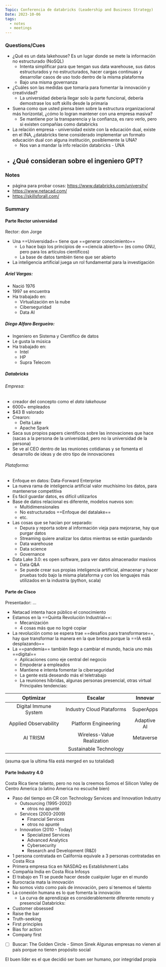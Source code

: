 ```yaml
---
Topic: Conferencia de databricks (Leadership and Business Strategy)
Date: 2023-10-06
tags:
  - notes
  - meetings
---
```

### Questions/Cues
- ¿Qué es un data lakehouse? Es un lugar donde se mete la información no estructurado (NoSQL)
	- Intenta simplificar para que tengan sus data warehouse, sus datos estructurados y no estructurados, hacer cargas continuas y desarrollar casos de uso todo dentro de la misma plataforma
	- Bajo una misma governanza
- ¿Cuáles son las medidas que tomaría para fomentar la innovación y creatividad?
	- La universidad debería llegar solo la parte funcional, debería demostrase los soft skills desde la primaria
- Suena como que usted piensa bien sobre la estructura organizacional más horizontal, ¿cómo lo logran mantener con una empresa masiva?
	- Se mantiene por la transparencia y la confianza, es raro verlo, pero si existen compañías como databricks
- La relación empresa - universidad existe con la educación dual, existe en el INA, ¿databricks tiene considerado implementar un formato educación dual con alguna institución, posiblemente la UNA?
	- Nos van a mandar la info relación databricks - UNA
- ¿Qué consideran sobre el ingeniero GPT?
	- 

### Notes
- página para probar cosas: https://www.databricks.com/university/
- https://www.netacad.com/
- https://skillsforall.com/
### Summary
#### Parte Rector universidad
Rector: don Jorge
- Una ==Universidad== tiene que ==generar conocimiento==
	- Lo hace bajo los principios de ==ciencia abierto== (es como GNU, pero para los artículos científicos)
	- La base de datos también tiene que ser abierto
- La inteligencia artificial juega un rol fundamental para la investigación


##### Ariel Vargas:
- Nació 1976
- 1997 se encuentra
- Ha trabajado en:
	- Virtualización en la nube
	- Ciberseguridad
	- Data AI
##### Diego Alfaro Bergueiro:
- Ingeniero en Sistema y Científico de datos
- Le gusta la música
- Ha trabajado en:
	- Intel
	- HP
	- Supra Telecom
##### Databricks
###### Empresa:
- creador del concepto como el _data lakehouse_
- 6000+ empleados
- $43 B valorado
- Crearon:
	- Delta Lake
	- Apache Spark
- Saca sus propios papers científicos sobre las innovaciones que hace (sacas a la persona de la universidad, pero no la universidad de la persona)
- Se ve al CEO dentro de las reuniones cotidianas y se fomenta el desarrollo de ideas y de otro tipo de innovaciones
###### Plataforma:
- Enfoque en datos: Data-Forward Enterprise
- La nueva rama de inteligencia artificial valor muchísimo los datos, para mantenerse competitiva
- Es fácil guardar datos, es difícil utilizarlos
- Base de datos relacional es diferente, modelos nuevos son:
	- Multidimensionales
	- No estructurados ==Enfoque del datalake==
	- etc.
- Las cosas que se hacían por separado:
	- Depura y reporta sobre al información vieja para mejorarse, hay que purgar datos
	- Streaming quiere analizar los datos mientras se están guardando
	- Data warehouse
	- Data science
	- Governance
- Data Lake 3.0: es open software, para ver datos almacenador masivos
	- Data Q&A
	- Se puede crear sus propias inteligencia artificial, almacenar y hacer pruebas todo bajo la misma plataforma y con los lenguajes más utilizados en la industria (python, scala)
#### Parte de Cisco
Presentador: ...
- Netacad intenta hace público el conocimiento
- Estamos en la ==Quinta Revolución Industrial==:
	- Mecanización
	- 4 cosas más que no logré copiar
- La revolución como se espera trae ==desafíos para transformarse==, hay que transformar la manera en la que bretea porque la ==IA está desplazando==
- La ==pandemia== también llego a cambiar el mundo, hacia uno más ==digital==
	- Aplicaciones como eje central del negocio
	- Empoderar a empleados
	- Mantiene e intenta fomentar la ciberseguridad
	- La gente está deseando más el teletrabajo
	- La reuniones híbridas, algunas personas presencial, otras virtual
Principales tendencias:


|       Optimizar        |          Escalar           |   Innovar   |
|:----------------------:|:--------------------------:|:-----------:|
| Digital Immune System  | Industry Cloud Plataforms  |  SuperApps  |
| Applied Observability  |    Platform Engineering    | Adaptive AI |
|        AI TRISM        | Wireless-Value Realization |  Metaverse  |
|  |              Sustainable Technology              |             |

(asuma que la ultima fila está merged en su totalidad)

#### Parte Industry 4.0
Costa Rica tiene talento, pero no nos la creemos
Somos el Silicon Valley de Centro America (o latino America no escuché bien)

- Paso del tiempo en CR con Technology Services and Innovation Industry
	- Outsourcing (1995-2002)
		- otros no apunté
	- Services (2003-2009)
		- Financial Services 
		- otros no apunté
	- Innovation (2010 - Today)
		- Specialized Services
		- Advanced Analytics
		- Cybersecurity
		- Research and Development (R&D)
- 1 persona contratada en California equivale a 3 personas contratadas en Costa Rica
- Primera empresa tica en NASDAQ es Establishment Labs
- Compañía India en Costa Rica Infosys
- El trabajo en TI se puede hacer desde cualquier lugar en el mundo
- Burocracia mata la innovación
- No somos visto como país de innovación, pero sí tenemos el talento
- La conexión humana es lo que fomenta la innovación
	- La curva de aprendizaje es considerablemente diferente remoto y presencial
Databricks:
- Customer obsessed
- Raise the bar
- Truth-seeking
- First principles
- Bias for action
- Company first
- [ ] Buscar: The Golden Circle - Simon Sinek
Algunas empresas no vienen al país porque no tienen propósito social

El buen líder es el que decidió ser buen ser humano, por integridad propia